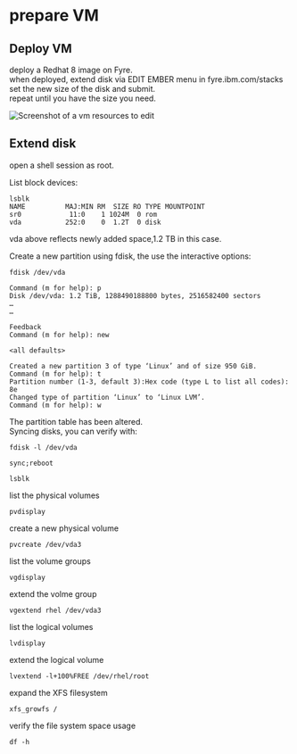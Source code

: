 # prepare VM

## Deploy VM
deploy a Redhat 8 image on Fyre.  
when deployed, extend disk via EDIT EMBER menu in fyre.ibm.com/stacks  
set the new size of the disk and submit.  
repeat until you have the size you need.

![Screenshot of a vm resources to edit](../../img/vm-extend-disk.png)

## Extend disk

open a shell session as root.

List block devices:
```
lsblk
NAME          MAJ:MIN RM  SIZE RO TYPE MOUNTPOINT
sr0            11:0    1 1024M  0 rom
vda           252:0    0  1.2T  0 disk
```
vda above reflects newly added space,1.2 TB in this case.

Create a new partition using fdisk, the use the interactive options:
```
fdisk /dev/vda

Command (m for help): p
Disk /dev/vda: 1.2 TiB, 1288490188800 bytes, 2516582400 sectors
…
…

Feedback
Command (m for help): new

<all defaults>

Created a new partition 3 of type ‘Linux’ and of size 950 GiB.
Command (m for help): t
Partition number (1-3, default 3):Hex code (type L to list all codes): 8e
Changed type of partition ‘Linux’ to ‘Linux LVM’.
Command (m for help): w
```
The partition table has been altered.  
Syncing disks, you can verify with:
```
fdisk -l /dev/vda
```
```
sync;reboot
```


```
lsblk
```

list the physical volumes
```
pvdisplay
```

create a new physical volume
```
pvcreate /dev/vda3
```

list the volume groups
```
vgdisplay
```

extend the volme group
```
vgextend rhel /dev/vda3
```

list the logical volumes
```
lvdisplay
```

extend the logical volume
```
lvextend -l+100%FREE /dev/rhel/root
```

expand the XFS filesystem

```
xfs_growfs /
```

verify the file system space usage
```
df -h
```
